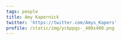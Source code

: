 ```yaml
---
tags: people
title: Amy Kapernick
twitter: 'https://twitter.com/Amys_Kapers'
profile: /static/img/ycbppgs-_400x400.png
---
```


